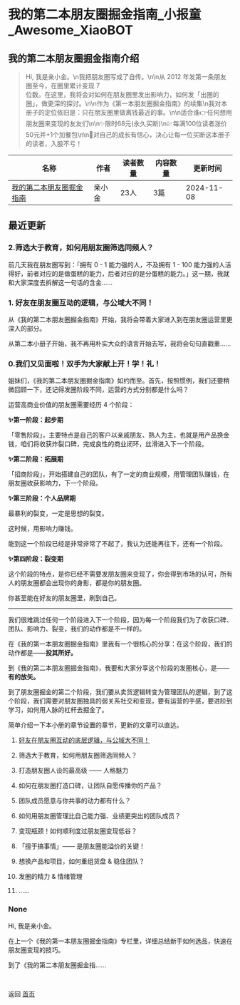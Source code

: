 # 我的第二本朋友圈掘金指南_小报童_Awesome_XiaoBOT

## 我的第二本朋友圈掘金指南介绍
> Hi, 我是亲小金。\n我把朋友圈写成了自传。\n\n从 2012 年发第一条朋友圈至今，在圈里累计变现 7  
位数。在这里，我将会对如何在朋友圈里发出影响力，如何发「出圈的圈」，做更深的探讨。\n\n作为《第一本朋友圈掘金指南》的续集\n我对本册子的定位依旧是：只在朋友圈里做离钱最近的事。\n\n适合谁👉任何想用朋友圈来变现的友友们\n\n✨限时68元(永久买断)\n💹每满100位读者涨价50元并+1个加餐包\n\n💪对自己的成长有信心，决心让每一位买断这本册子的读者，入股不亏！  
  


|名称|作者|读者数量|内容数量|更新时间|
|---|---|---|---|---|
|[我的第二本朋友圈掘金指南](https://xiaobot.net/p/aha-richmoments?refer=0b133df9-27dc-423b-8101-639049001c13)|亲小金|23人|3篇|2024-11-08|

## 最近更新
### 2.筛选大于教育，如何用朋友圈筛选同频人？

前几天我在朋友圈写到：「拥有 0 - 1 能力强的人，不及拥有 1 - 100
能力强的人活得好，前者对应的是做蛋糕的能力，后者对应的是分蛋糕的能力。」这一期，我就和大家深度去拆解这一句话的含金......

### 1\. 好友在朋友圈互动的逻辑，与公域大不同！

从《我的第二本朋友圈掘金指南》开始，我将会带着大家进入到在朋友圈运营里更深入的部分。

从第二本小册子开始，我不再用朴实大众的语言开始去写，我将会句句直戳重......

### 0.我们又见面啦！双手为大家献上开！学！礼！

姐妹们，《我的第二本朋友圈掘金指南》如约而至。首先，按照惯例，我们还要稍微回顾一下，还记得发圈阶段不同，运营的方式分别都是什么吗？

运营高商业价值的朋友圈需要经历 4 个阶段：

**✨第一阶段：起步期**

「零售阶段」，主要特点是自己的客户以亲戚朋友、熟人为主，也就是用产品换金钱，咱们将收获炸裂口碑，完成良性的商业闭环，丝滑进入下一个阶段。

**✨第二阶段：拓展期**

「招商阶段」，开始搭建自己的团队，有了一定的商业规模，用管理团队赚钱，在朋友圈收获影响力，下一个阶段。

**✨第三阶段：个人品牌期**

最暴利的裂变，一定是思想的裂变。

这时候，用影响力赚钱。

能到这一个阶段已经是非常非常了不起了，我认为还能再往下，还有一个阶段。

**✨第四阶段：裂变期**

这个阶段的特点，是你已经不需要发朋友圈来变现了，你会得到市场的认可，所有人的朋友圈都会出现你的身影，都是你的朋友圈。

你甚至能在好友的朋友圈里，刷到自己。

* * *

我们很难跳过任何一个阶段进入下一个阶段，因为每一个阶段我们为了收获口碑、团队、影响力、裂变，我们的动作都是不一样的。

在《我的第一本朋友圈掘金指南》里我有一个很核心的分享：在这个阶段，我们的动作都是——**投其所好。**

到《我的第二本朋友圈掘金指南》，我要和大家分享这个阶段的发圈核心，是——**有的放矢。**

到了朋友圈掘金的第二个阶段，我们要从卖货逻辑转变为管理团队的逻辑，到了这个阶段，我们需要对朋友圈独具的弱关系社交和变现，要有运营的手感，要进阶到学习，如何用人脉的杠杆去掘金了。

简单介绍一下本小册的章节设置的章节，更新的文章可以直达。

  1. [好友在朋友圈互动的底层逻辑，与公域大不同！](https://xiaobot.net/post/6e57c814-5895-41a0-98e7-e6f1891dc512?refer=de9de487-5e63-4935-810b-037ef8d671e6)

  2. 筛选大于教育，如何用朋友圈筛选同频人？

  3. 打造朋友圈人设的最高级 —— 人格魅力

  4. 如何在朋友圈打造口碑，让团队自愿传播你的产品？

  5. 团队成员愿意与你共事的动力都有什么？

  6. 如何用朋友圈管理比自己能力强、业绩更突出的团队成员？

  7. 变现瓶颈！如何顺利度过朋友圈变现低谷？

  8. 「擅于搞事情」—— 是朋友圈能溢价的关键！

  9. 想换产品和项目，如何重组货盘 & 稳住团队？

  10. 发圈的精力 & 情绪管理

  11. ……

### None

Hi, 我是亲小金。

在上一个《我的第一本朋友圈掘金指南》专栏里，详细总结新手如何选品，快速在朋友圈变现的技巧。

到了《我的第二本朋友圈掘金指......


<a href="https://github.com/Reno9527/awesome-xiaobot" style="color: white; text-decoration: none;">awesome-xiaobot</a>

返回 [首页](../README.md)
